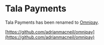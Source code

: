 # Tala Payments

Tala Payments has been renamed to [Omnipay](https://github.com/adrianmacneil/omnipay).

[https://github.com/adrianmacneil/omnipay](https://github.com/adrianmacneil/omnipay)
